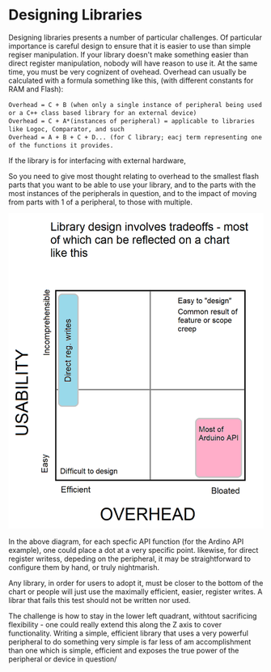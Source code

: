 # Designing Libraries
Designing libraries presents a number of particular challenges. Of particular importance is careful design to ensure that it is easier to use than simple regiser manipulation. If your library doesn't make something easier than direct register manipulation, nobody will have reason to use it. At the same time, you must be very cognizent of ovehead. Overhead can usually be calculated with a formula something like this, (with different constants for RAM and Flash):
```text
Overhead = C + B (when only a single instance of peripheral being used or a C++ class based library for an external device)
Overhead = C + A*(instances of peripheral) = applicable to libraries like Logoc, Comparator, and such
Overhead = A + B + C + D... (for C library; eacj term representing one of the functions it provides.
```

If the library is for interfacing with external hardware, 

So you need to give most thought relating to overhead to the smallest flash parts that you want to be able to use your library, and to the parts with the most instances of the peripherals in question, and to the impact of moving from parts with 1 of a peripheral, to those with multiple. 

![Library design, graphical](tragicquadrant.png)


In the above diagram, for each specfic API function (for the Ardino API example), one could place a dot at a very specific point. likewise, for direct register writess, depeding on the peripheral, it may be straightforward to configure them by hand, or truly nightmarish. 

Any library, in order for users to adopt it, must be closer to the bottom of the chart or people will just use the maximally efficient, easier, register writes. A librar that fails this test should not be written nor used.

The challenge is how to stay in the lower left quadrant, withtout sacrificing flexibility - one could really extend this along the Z axis to cover functionality. Writing a simple, efficient library that uses a very powerful peripheral to do something very simple is far less of am accomplishment than one which is simple, efficient and exposes the true power of the peripheral or device in question/ 
